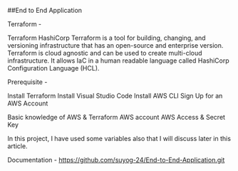##End to End Application 


Terraform - 

Terraform HashiCorp Terraform is a tool for building, changing, and versioning infrastructure that has an open-source and enterprise version. Terraform is cloud agnostic and can be used to create multi-cloud infrastructure. It allows IaC in a human readable language called HashiCorp Configuration Language (HCL).

Prerequisite -

Install Terraform
Install Visual Studio Code
Install AWS CLI
Sign Up for an AWS Account

Basic knowledge of AWS & Terraform
AWS account
AWS Access & Secret Key

In this project, I have used some variables also that I will discuss later in this article.

Documentation - 
https://github.com/suyog-24/End-to-End-Application.git

